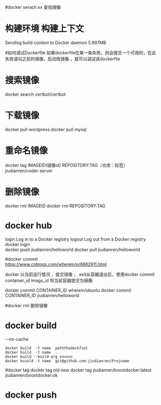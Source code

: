 
#docker serach  xx
查找镜像



# 构建环境 构建上下文
Sending build context to Docker daemon  5.997MB
 
#如何调试Dockerfile 
如果dockerfile在某一条失败，则会提交一个可用的，在此失败语句之前的镜像，启动改镜像 ，就可以调试该dockerfile 
 
# 搜索镜像
docker search certbot/certbot
# 下载镜像
docker pull wordpress
docker pull mysql

# 重命名镜像
docker tag IMAGEID(镜像id) REPOSITORY:TAG（仓库：标签）
jiudianren/coder-server

# 删除镜像
docker rmi IMAGEID  docker rmi REPOSITORY:TAG


 
 
# docker hub

  login       Log in to a Docker registry
  logout      Log out from a Docker registry
docker login  
docker push    jiudianren/helloworld
docker pull   jiudianren/helloworld
 
#docker commit     
 https://www.cnblogs.com/wherein/p/6862911.html

 docker 以当前运行情况 ，提交镜像 ， exit从容器退出后，使用docker commit container_id  imags_id  将当前容器提交为镜像

docker commit CONTAINER_ID wherein/ubuntu
docker commit CONTAINER_ID jiudianren/helloworld

#docker rmi 
删除镜像

 
# docker build   

 --no-cache 
 
    docker build  -t name  paththodockfiel 
    docker build  -t name  .
    docker build --build-arg xx=xxx 
    docker buiold -t name  git@github.com:jiudianren/Projname

#docker tag 
docker tag old  new 
docker tag jiudianren/boostdocker:latest   jiudianren/boostdocker:ok

# docker push
